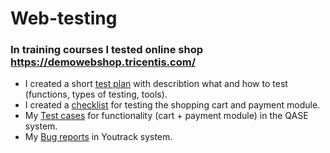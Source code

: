 # Web-testing
### In training courses I tested online shop https://demowebshop.tricentis.com/
- I created a short [test plan](https://docs.google.com/spreadsheets/d/1_mqtRth4Z-27NdHXmZkUU16vQUcQx1bLDIVrJ1sjeNA/edit#gid=0) with describtion what and how to test (functions, types of testing, tools).
- I created a [checklist](https://docs.google.com/spreadsheets/d/1_mqtRth4Z-27NdHXmZkUU16vQUcQx1bLDIVrJ1sjeNA/edit#gid=993228704) for testing the shopping cart and payment module.
- My [Test cases](https://github.com/OlyaChernyavskaya/web-testing/blob/main/QASE%20Web%20App%20testing.pdf) for functionality (cart + payment module) in the QASE system.
- My [Bug reports](https://docs.google.com/spreadsheets/d/1NW2WgQmQgiPpoS3IMUQXJVUCJmXw8baSWcnmnGfLh3I/edit?usp=sharing) in Youtrack system.
